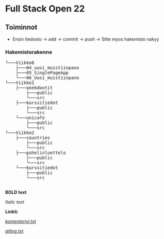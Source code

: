 # Full Stack Open 22

## Toiminnot

- Ensin tiedosto -> add -> commit -> push -> Sitte myos hakemisto nakyy

### Hakemistorakenne
<pre>
└───Viikko0
    ├───04_uusi_muistiinpano
    ├───05_SinglePageApp
    └───06_Uusi_muistiinpano
└───Viikko1
    ├───anekdootit
    	├───public
    	└───src
    ├───kurssitiedot
    	├───public
    	└───src
    └───unicafe
    	├───public
    	└───src
└───Viikko2
    ├───countries
    	├───public
    	└───src
    ├───puhelinluettelo
    	├───public
    	└───src
    └───kurssitiedot
    	├───public
    	└───src  

</pre>

**BOLD text**

_Italic text_

**Linkit:**

_[komentorivi.txt](https://github.com/julkpas/ot-harjoitustyo/blob/main/laskarit/viikko1/komentorivi.txt)_

_[gitlog.txt](https://github.com/julkpas/ot-harjoitustyo/blob/main/laskarit/viikko1/gitlog.txt)_

